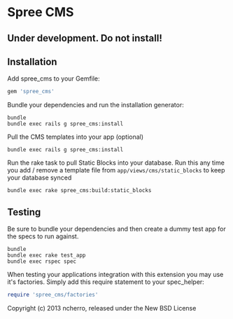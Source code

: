 Spree CMS
=========

## Under development. Do not install!

Installation
------------

Add spree_cms to your Gemfile:

```ruby
gem 'spree_cms'
```

Bundle your dependencies and run the installation generator:

```shell
bundle
bundle exec rails g spree_cms:install
```

Pull the CMS templates into your app (optional)
```shell
bundle exec rails g spree_cms:install
```

Run the rake task to pull Static Blocks into your database. Run this any time
you add / remove a template file from `app/views/cms/static_blocks` to keep
your database synced
```shell
bundle exec rake spree_cms:build:static_blocks
```


Testing
-------

Be sure to bundle your dependencies and then create a dummy test app for the specs to run against.

```shell
bundle
bundle exec rake test_app
bundle exec rspec spec
```

When testing your applications integration with this extension you may use it's factories.
Simply add this require statement to your spec_helper:

```ruby
require 'spree_cms/factories'
```

Copyright (c) 2013 ncherro, released under the New BSD License
